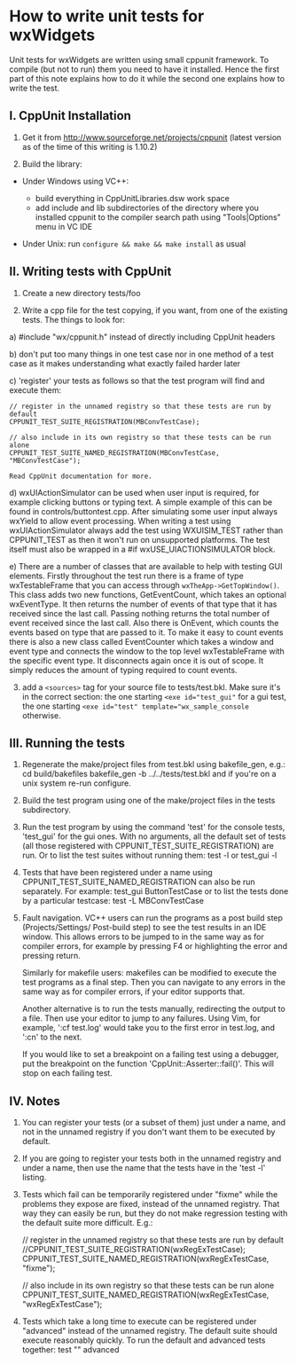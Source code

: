 How to write unit tests for wxWidgets
=====================================

Unit tests for wxWidgets are written using small cppunit framework. To compile
(but not to run) them you need to have it installed. Hence the first part of
this note explains how to do it while the second one explains how to write the
test.

I. CppUnit Installation
-----------------------

1. Get it from http://www.sourceforge.net/projects/cppunit
   (latest version as of the time of this writing is 1.10.2)

2. Build the library:
 - Under Windows using VC++:
    - build everything in CppUnitLibraries.dsw work space
    - add include and lib subdirectories of the directory
      where you installed cppunit to the compiler search path
      using "Tools|Options" menu in VC IDE

 - Under Unix: run `configure && make && make install` as usual


II. Writing tests with CppUnit
------------------------------

1. Create a new directory tests/foo

2. Write a cpp file for the test copying, if you want,
   from one of the existing tests. The things to look for:

 a) #include "wx/cppunit.h" instead of directly including CppUnit headers

 b) don't put too many things in one test case nor in one method of a test
    case as it makes understanding what exactly failed harder later

 c) 'register' your tests as follows so that the test program will find and
    execute them:

    // register in the unnamed registry so that these tests are run by default
    CPPUNIT_TEST_SUITE_REGISTRATION(MBConvTestCase);

    // also include in its own registry so that these tests can be run alone
    CPPUNIT_TEST_SUITE_NAMED_REGISTRATION(MBConvTestCase, "MBConvTestCase");

    Read CppUnit documentation for more.

 d) wxUIActionSimulator can be used when user input is required, for example
    clicking buttons or typing text. A simple example of this can be found
    in controls/buttontest.cpp. After simulating some user input always
    wxYield to allow event processing. When writing a test using
    wxUIActionSimulator always add the test using WXUISIM_TEST rather than
    CPPUNIT_TEST as then it won't run on unsupported platforms. The test itself
    must also be wrapped in a #if wxUSE_UIACTIONSIMULATOR block.

 e) There are a number of classes that are available to help with testing GUI
    elements. Firstly throughout the test run there is a frame of type
    wxTestableFrame that you can access through `wxTheApp->GetTopWindow()`. This
    class adds two new functions, GetEventCount, which takes an optional
    wxEventType. It then returns the number of events of that type that it has
    received since the last call. Passing nothing returns the total number of
    event received since the last call. Also there is OnEvent, which counts the
    events based on type that are passed to it. To make it easy to count events
    there is also a new class called EventCounter which takes a window and event
    type and connects the window to the top level wxTestableFrame with the specific
    event type. It disconnects again once it is out of scope. It simply reduces
    the amount of typing required to count events.

3. add a `<sources>` tag for your source file to tests/test.bkl. Make sure it's
   in the correct section: the one starting `<exe id="test_gui"` for a gui test,
   the one starting `<exe id="test" template="wx_sample_console` otherwise.


III. Running the tests
----------------------

1. Regenerate the make/project files from test.bkl using bakefile_gen, e.g.:
        cd build/bakefiles
        bakefile_gen -b ../../tests/test.bkl
   and if you're on a unix system re-run configure.

2. Build the test program using one of the make/project files in the tests
   subdirectory.

3. Run the test program by using the command 'test' for the console tests,
   'test_gui' for the gui ones. With no arguments, all the default set of tests
   (all those registered with CPPUNIT_TEST_SUITE_REGISTRATION) are run.
   Or to list the test suites without running them:
      test -l   or   test_gui -l

4. Tests that have been registered under a name using
   CPPUNIT_TEST_SUITE_NAMED_REGISTRATION can also be run separately. For
   example:
      test_gui ButtonTestCase
   or to list the tests done by a particular testcase:
      test -L MBConvTestCase

5. Fault navigation.
   VC++ users can run the programs as a post build step (Projects/Settings/
   Post-build step) to see the test results in an IDE window. This allows
   errors to be jumped to in the same way as for compiler errors, for
   example by pressing F4 or highlighting the error and pressing return.
   
   Similarly for makefile users: makefiles can be modified to execute the
   test programs as a final step. Then you can navigate to any errors in the
   same way as for compiler errors, if your editor supports that.

   Another alternative is to run the tests manually, redirecting the output
   to a file. Then use your editor to jump to any failures. Using Vim, for
   example, ':cf test.log' would take you to the first error in test.log, and
   ':cn' to the next.

   If you would like to set a breakpoint on a failing test using a debugger,
   put the breakpoint on the function 'CppUnit::Asserter::fail()'. This will
   stop on each failing test.


IV. Notes
---------

1. You can register your tests (or a subset of them) just under a name, and not
   in the unnamed registry if you don't want them to be executed by default.

2. If you are going to register your tests both in the unnamed registry
   and under a name, then use the name that the tests have in the 'test -l'
   listing.

3. Tests which fail can be temporarily registered under "fixme" while the
   problems they expose are fixed, instead of the unnamed registry. That
   way they can easily be run, but they do not make regression testing with
   the default suite more difficult. E.g.:

    // register in the unnamed registry so that these tests are run by default
    //CPPUNIT_TEST_SUITE_REGISTRATION(wxRegExTestCase);
    CPPUNIT_TEST_SUITE_NAMED_REGISTRATION(wxRegExTestCase, "fixme");

    // also include in its own registry so that these tests can be run alone
    CPPUNIT_TEST_SUITE_NAMED_REGISTRATION(wxRegExTestCase, "wxRegExTestCase");

4. Tests which take a long time to execute can be registered under "advanced"
   instead of the unnamed registry. The default suite should execute reasonably
   quickly. To run the default and advanced tests together:
    test "" advanced
